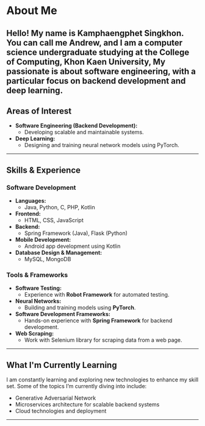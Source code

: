 # About Me
Hello! My name is Kamphaengphet Singkhon. You can call me Andrew, and I am a computer science undergraduate studying at the College of Computing, Khon Kaen University, My passionate is about software engineering, with a particular focus on backend development and deep learning.
---
## Areas of Interest
- **Software Engineering (Backend Development):**
  - Developing scalable and maintainable systems.
- **Deep Learning:**
  - Designing and training neural network models using PyTorch.
---
## Skills & Experience
### Software Development
- **Languages:**
  - Java, Python, C, PHP, Kotlin
- **Frontend:**
  - HTML, CSS, JavaScript
- **Backend:**
  - Spring Framework (Java), Flask (Python)
- **Mobile Development:**
  - Android app development using Kotlin
- **Database Design & Management:**
  - MySQL, MongoDB 
### Tools & Frameworks
- **Software Testing:**
  - Experience with **Robot Framework** for automated testing.
- **Neural Networks:**
  - Building and training models using **PyTorch**.
- **Software Development Frameworks:**
  - Hands-on experience with **Spring Framework** for backend development.
- **Web Scraping:**
  - Work with Selenium library for scraping data from a web page.
---
## What I'm Currently Learning
I am constantly learning and exploring new technologies to enhance my skill set. Some of the topics I’m currently diving into include:
- Generative Adversarial Network
- Microservices architecture for scalable backend systems
- Cloud technologies and deployment
---
